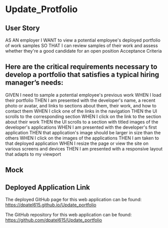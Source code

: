 # Update_Protfolio

## User Story

AS AN employer
I WANT to view a potential employee's deployed portfolio of work samples
SO THAT I can review samples of their work and assess whether they're a good candidate for an open position
Acceptance Criteria

## Here are the critical requirements necessary to develop a portfolio that satisfies a typical hiring manager’s needs:

GIVEN I need to sample a potential employee's previous work
WHEN I load their portfolio
THEN I am presented with the developer's name, a recent photo or avatar, and links to sections about them, their work, and how to contact them
WHEN I click one of the links in the navigation
THEN the UI scrolls to the corresponding section
WHEN I click on the link to the section about their work
THEN the UI scrolls to a section with titled images of the developer's applications
WHEN I am presented with the developer's first application
THEN that application's image should be larger in size than the others
WHEN I click on the images of the applications
THEN I am taken to that deployed application
WHEN I resize the page or view the site on various screens and devices
THEN I am presented with a responsive layout that adapts to my viewport

## Mock 

## Deployed Application Link

The deployed GitHub page for this web application can be found: https://dpatel615.github.io/Update_portfolio

The GitHub repository for this web application can be found: https://github.com/dpatel615/Update_portfolio
